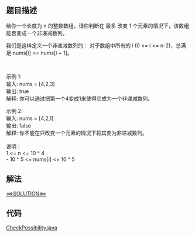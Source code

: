 ## 题目描述
给你一个长度为 n 的整数数组，请你判断在 最多 改变 1 个元素的情况下，该数组能否变成一个非递减数列。

我们是这样定义一个非递减数列的： 对于数组中所有的 i (0 <= i <= n-2)，总满足 nums[i] <= nums[i + 1]。

 

示例 1:
<br>输入: nums = [4,2,3]
<br>输出: true
<br>解释: 你可以通过把第一个4变成1来使得它成为一个非递减数列。

示例 2:
<br>输入: nums = [4,2,1]
<br>输出: false
<br>解释: 你不能在只改变一个元素的情况下将其变为非递减数列。
<br>
<br>说明：
<br>1 <= n <= 10 ^ 4
<br>- 10 ^ 5 <= nums[i] <= 10 ^ 5

## 解法
[==>SOLUTION<==](https://leetcode-cn.com/problems/non-decreasing-array/==>SOLUTION<==/fei-di-jian-shu-lie-by-leetcode-==>SOLUTION<==-zdsm/)
## 代码
[CheckPossibility.java](https://github.com/Marshal1996/LeetCode-Java/blob/master/src/array/CheckPossibility.java)

